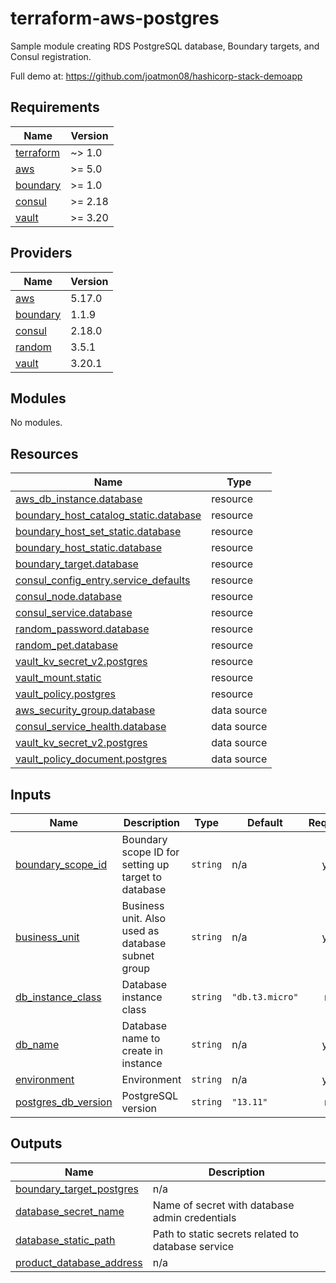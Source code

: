 # terraform-aws-postgres

Sample module creating RDS PostgreSQL database, Boundary targets, and Consul registration.

Full demo at: https://github.com/joatmon08/hashicorp-stack-demoapp

## Requirements

| Name | Version |
|------|---------|
| <a name="requirement_terraform"></a> [terraform](#requirement\_terraform) | ~> 1.0 |
| <a name="requirement_aws"></a> [aws](#requirement\_aws) | >= 5.0 |
| <a name="requirement_boundary"></a> [boundary](#requirement\_boundary) | >= 1.0 |
| <a name="requirement_consul"></a> [consul](#requirement\_consul) | >= 2.18 |
| <a name="requirement_vault"></a> [vault](#requirement\_vault) | >= 3.20 |

## Providers

| Name | Version |
|------|---------|
| <a name="provider_aws"></a> [aws](#provider\_aws) | 5.17.0 |
| <a name="provider_boundary"></a> [boundary](#provider\_boundary) | 1.1.9 |
| <a name="provider_consul"></a> [consul](#provider\_consul) | 2.18.0 |
| <a name="provider_random"></a> [random](#provider\_random) | 3.5.1 |
| <a name="provider_vault"></a> [vault](#provider\_vault) | 3.20.1 |

## Modules

No modules.

## Resources

| Name | Type |
|------|------|
| [aws_db_instance.database](https://registry.terraform.io/providers/hashicorp/aws/latest/docs/resources/db_instance) | resource |
| [boundary_host_catalog_static.database](https://registry.terraform.io/providers/hashicorp/boundary/latest/docs/resources/host_catalog_static) | resource |
| [boundary_host_set_static.database](https://registry.terraform.io/providers/hashicorp/boundary/latest/docs/resources/host_set_static) | resource |
| [boundary_host_static.database](https://registry.terraform.io/providers/hashicorp/boundary/latest/docs/resources/host_static) | resource |
| [boundary_target.database](https://registry.terraform.io/providers/hashicorp/boundary/latest/docs/resources/target) | resource |
| [consul_config_entry.service_defaults](https://registry.terraform.io/providers/hashicorp/consul/latest/docs/resources/config_entry) | resource |
| [consul_node.database](https://registry.terraform.io/providers/hashicorp/consul/latest/docs/resources/node) | resource |
| [consul_service.database](https://registry.terraform.io/providers/hashicorp/consul/latest/docs/resources/service) | resource |
| [random_password.database](https://registry.terraform.io/providers/hashicorp/random/latest/docs/resources/password) | resource |
| [random_pet.database](https://registry.terraform.io/providers/hashicorp/random/latest/docs/resources/pet) | resource |
| [vault_kv_secret_v2.postgres](https://registry.terraform.io/providers/hashicorp/vault/latest/docs/resources/kv_secret_v2) | resource |
| [vault_mount.static](https://registry.terraform.io/providers/hashicorp/vault/latest/docs/resources/mount) | resource |
| [vault_policy.postgres](https://registry.terraform.io/providers/hashicorp/vault/latest/docs/resources/policy) | resource |
| [aws_security_group.database](https://registry.terraform.io/providers/hashicorp/aws/latest/docs/data-sources/security_group) | data source |
| [consul_service_health.database](https://registry.terraform.io/providers/hashicorp/consul/latest/docs/data-sources/service_health) | data source |
| [vault_kv_secret_v2.postgres](https://registry.terraform.io/providers/hashicorp/vault/latest/docs/data-sources/kv_secret_v2) | data source |
| [vault_policy_document.postgres](https://registry.terraform.io/providers/hashicorp/vault/latest/docs/data-sources/policy_document) | data source |

## Inputs

| Name | Description | Type | Default | Required |
|------|-------------|------|---------|:--------:|
| <a name="input_boundary_scope_id"></a> [boundary\_scope\_id](#input\_boundary\_scope\_id) | Boundary scope ID for setting up target to database | `string` | n/a | yes |
| <a name="input_business_unit"></a> [business\_unit](#input\_business\_unit) | Business unit. Also used as database subnet group | `string` | n/a | yes |
| <a name="input_db_instance_class"></a> [db\_instance\_class](#input\_db\_instance\_class) | Database instance class | `string` | `"db.t3.micro"` | no |
| <a name="input_db_name"></a> [db\_name](#input\_db\_name) | Database name to create in instance | `string` | n/a | yes |
| <a name="input_environment"></a> [environment](#input\_environment) | Environment | `string` | n/a | yes |
| <a name="input_postgres_db_version"></a> [postgres\_db\_version](#input\_postgres\_db\_version) | PostgreSQL version | `string` | `"13.11"` | no |

## Outputs

| Name | Description |
|------|-------------|
| <a name="output_boundary_target_postgres"></a> [boundary\_target\_postgres](#output\_boundary\_target\_postgres) | n/a |
| <a name="output_database_secret_name"></a> [database\_secret\_name](#output\_database\_secret\_name) | Name of secret with database admin credentials |
| <a name="output_database_static_path"></a> [database\_static\_path](#output\_database\_static\_path) | Path to static secrets related to database service |
| <a name="output_product_database_address"></a> [product\_database\_address](#output\_product\_database\_address) | n/a |
